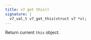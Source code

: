 ```yaml
---
title: v7 get this()
signature: |
  v7_val_t v7_get_this(struct v7 *v);
---
```


Return current `this` object. 

